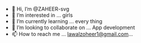 - 👋 Hi, I’m @ZAHEER-svg
- 👀 I’m interested in ... girls
- 🌱 I’m currently learning ... every thing
- 💞️ I’m looking to collaborate on ... App development
- 📫 How to reach me ... lawalzoheer1@gmail.com...

<!---
ZAHEER-svg/ZAHEER-svg is a ✨ special ✨ repository because its `README.md` (this file) appears on your GitHub profile.
You can click the Preview link to take a look at your changes.
--->
